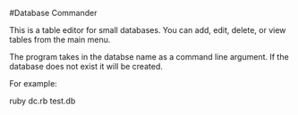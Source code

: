 #Database Commander

This is a table editor for small databases.  You can add, edit, delete, or view tables from the main menu.

The program takes in the databse name as a command line argument.  If the database does not exist it will be created.

For example:

ruby dc.rb test.db
